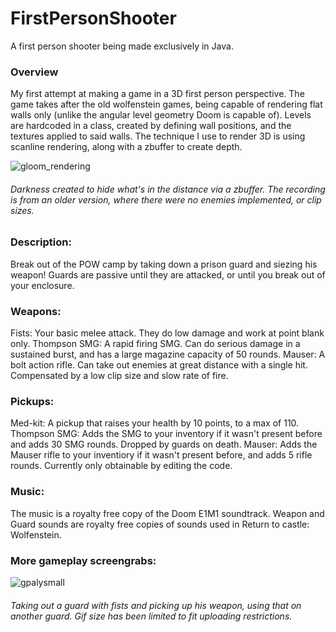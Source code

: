 # FirstPersonShooter
A first person shooter being made exclusively in Java. 

<h3>Overview</h3>
My first attempt at making a game in a 3D first person perspective. The game takes after the old wolfenstein games, being capable of rendering flat walls only (unlike the angular level geometry Doom is capable of). Levels are hardcoded in a class, created by defining wall positions, and the textures applied to said walls. The technique I use to render 3D is using scanline rendering, along with a zbuffer to create depth.

![gloom_rendering](https://user-images.githubusercontent.com/29706261/166151631-f399d0f7-b502-410d-8057-9acf0b944f63.gif)
<h6>Darkness created to hide what's in the distance via a zbuffer. The recording is from an older version, where there were no enemies implemented, or clip sizes.</h6>

<h3>Description:</h3>
Break out of the POW camp by taking down a prison guard and siezing his weapon! 
Guards are passive until they are attacked, or until you break out of your enclosure.

<h3>Weapons:</h3>
Fists: Your basic melee attack. They do low damage and work at point blank only.
Thompson SMG: A rapid firing SMG. Can do serious damage in a sustained burst, and has a large magazine capacity of 50 rounds.
Mauser: A bolt action rifle. Can take out enemies at great distance with a single hit. Compensated by a low clip size and slow rate of fire.

<h3>Pickups:</h3>
Med-kit: A pickup that raises your health by 10 points, to a max of 110. 
Thompson SMG: Adds the SMG to your inventory if it wasn't present before and adds 30 SMG rounds. Dropped by guards on death.
Mauser: Adds the Mauser rifle to your inventiory if it wasn't present before, and adds 5 rifle rounds. Currently only obtainable by editing the code.

<h3>Music:</h3>
The music is a royalty free copy of the Doom E1M1 soundtrack.
Weapon and Guard sounds are royalty free copies of sounds used in Return to castle: Wolfenstein.


<h3>More gameplay screengrabs:</h3>

![gpalysmall](https://user-images.githubusercontent.com/29706261/166153272-721a2135-f5a4-4301-a2ae-0797c7d41549.gif)
<h6>Taking out a guard with fists and picking up his weapon, using that on another guard. Gif size has been limited to fit uploading restrictions.</h6>
